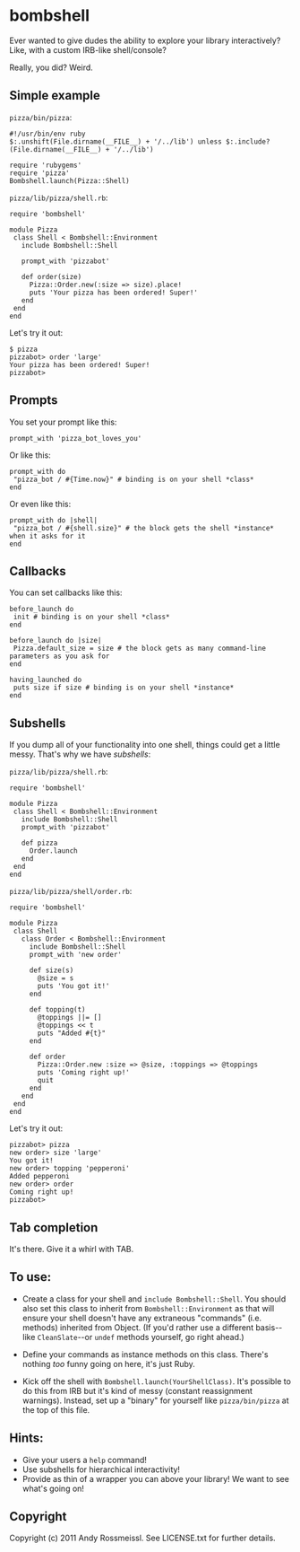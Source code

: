 # bombshell

Ever wanted to give dudes the ability to explore your library interactively? Like, with a custom IRB-like shell/console?

Really, you did? Weird.

## Simple example

`pizza/bin/pizza`:

    #!/usr/bin/env ruby
    $:.unshift(File.dirname(__FILE__) + '/../lib') unless $:.include?(File.dirname(__FILE__) + '/../lib')
    
    require 'rubygems'
    require 'pizza'
    Bombshell.launch(Pizza::Shell)

`pizza/lib/pizza/shell.rb`:

    require 'bombshell'
    
    module Pizza
     class Shell < Bombshell::Environment
       include Bombshell::Shell
       
       prompt_with 'pizzabot'
       
       def order(size)
         Pizza::Order.new(:size => size).place!
         puts 'Your pizza has been ordered! Super!'
       end
     end
    end

Let's try it out:

    $ pizza
    pizzabot> order 'large'
    Your pizza has been ordered! Super!
    pizzabot>

## Prompts

You set your prompt like this:

    prompt_with 'pizza_bot_loves_you'

Or like this:

    prompt_with do
     "pizza_bot / #{Time.now}" # binding is on your shell *class*
    end

Or even like this:

    prompt_with do |shell|
     "pizza_bot / #{shell.size}" # the block gets the shell *instance* when it asks for it
    end

## Callbacks

You can set callbacks like this:

    before_launch do
     init # binding is on your shell *class*
    end

    before_launch do |size|
     Pizza.default_size = size # the block gets as many command-line parameters as you ask for
    end

    having_launched do
     puts size if size # binding is on your shell *instance*
    end

## Subshells

If you dump all of your functionality into one shell, things could get a little messy. That's why we have *subshells*:

`pizza/lib/pizza/shell.rb`:

    require 'bombshell'
    
    module Pizza
     class Shell < Bombshell::Environment
       include Bombshell::Shell
       prompt_with 'pizzabot'
       
       def pizza
         Order.launch
       end
     end
    end

`pizza/lib/pizza/shell/order.rb`:

    require 'bombshell'
    
    module Pizza
     class Shell
       class Order < Bombshell::Environment
         include Bombshell::Shell
         prompt_with 'new order'
       
         def size(s)
           @size = s
           puts 'You got it!'
         end
         
         def topping(t)
           @toppings ||= []
           @toppings << t
           puts "Added #{t}"
         end
         
         def order
           Pizza::Order.new :size => @size, :toppings => @toppings
           puts 'Coming right up!'
           quit
         end
       end
     end
    end

Let's try it out:

    pizzabot> pizza
    new order> size 'large'
    You got it!
    new order> topping 'pepperoni'
    Added pepperoni
    new order> order
    Coming right up!
    pizzabot>

## Tab completion

It's there. Give it a whirl with TAB.

## To use:

* Create a class for your shell and `include Bombshell::Shell`. You should also set this class to inherit from `Bombshell::Environment` as that will ensure your shell doesn't have any extraneous "commands" (i.e. methods) inherited from Object. (If you'd rather use a different basis--like `CleanSlate`--or `undef` methods yourself, go right ahead.)

* Define your commands as instance methods on this class. There's nothing *too* funny going on here, it's just Ruby.

* Kick off the shell with `Bombshell.launch(YourShellClass)`. It's possible to do this from IRB but it's kind of messy (constant reassignment warnings). Instead, set up a "binary" for yourself like `pizza/bin/pizza` at the top of this file.

## Hints:

* Give your users a `help` command!
* Use subshells for hierarchical interactivity!
* Provide as thin of a wrapper you can above your library! We want to see what's going on!

## Copyright

Copyright (c) 2011 Andy Rossmeissl. See LICENSE.txt for
further details.
